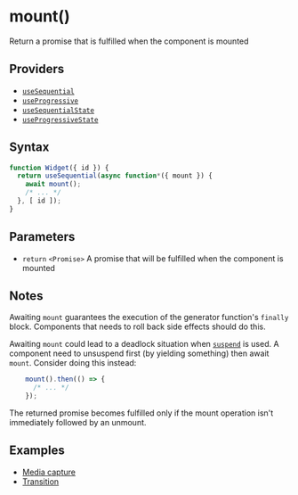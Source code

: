# mount()

Return a promise that is fulfilled when the component is mounted

## Providers

* [`useSequential`](useSequential.md#readme)
* [`useProgressive`](useProgressive.md#readme)
* [`useSequentialState`](useSequentialState.md#readme)
* [`useProgressiveState`](useProgressiveState.md#readme)

## Syntax

```js
function Widget({ id }) {
  return useSequential(async function*({ mount }) {
    await mount();
    /* ... */
  }, [ id ]);
}
```

## Parameters

* `return` `<Promise>` A promise that will be fulfilled when the component is mounted

## Notes

Awaiting `mount` guarantees the execution of the generator function's `finally` block. Components that needs to
roll back side effects should do this.

Awaiting `mount` could lead to a deadlock situation when [`suspend`](./suspend.md#readme) is used. A component need to
unsuspend first (by yielding something) then await `mount`. Consider doing this instead:

```js
    mount().then(() => {
      /* ... */ 
    });
```

The returned promise becomes fulfilled only if the mount operation isn't immediately followed by an unmount.

## Examples

* [Media capture](../examples/media-cap/README.md#readme)
* [Transition](../examples/transition/README.md#readme)
